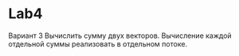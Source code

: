 # Lab4
Вариант 3
Вычислить сумму двух векторов. Вычисление каждой отдельной суммы реализовать в отдельном потоке. 
